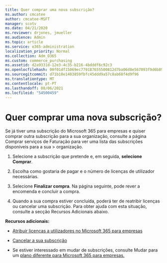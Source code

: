 ```yaml
---
title: Quer comprar uma nova subscrição?
ms.author: cmcatee
author: cmcatee-MSFT
manager: scotv
ms.date: 04/21/2020
ms.reviewer: drjones, jmueller
ms.audience: Admin
ms.topic: article
ms.service: o365-administration
localization_priority: Normal
ms.collection: Adm_O365
ms.custom: commerce_purchasing
ms.assetid: d2a9331d-12e3-4c35-b216-4bdddf6c92c3
ms.openlocfilehash: 00f01df15069ec779187655500812d7ba06d8e567093f9d6b89f96fe8e57a2dc
ms.sourcegitcommit: d71b18e1403859fbfc45ddd9a57c8ab68f4d9f96
ms.translationtype: MT
ms.contentlocale: pt-PT
ms.lasthandoff: 08/06/2021
ms.locfileid: "54500459"
---
```

# <a name="looking-to-buy-a-new-subscription"></a>Quer comprar uma nova subscrição?

Se já tiver uma subscrição do Microsoft 365 para empresas e quiser comprar outra subscrição  para a sua organização, consulte a página Comprar serviços de Faturação para ver uma lista das subscrições disponíveis para a sua \> [](https://go.microsoft.com/fwlink/p/?linkid=868433) organização.
 
1. Selecione a subscrição que pretende e, em seguida, **selecione Comprar**.

2. Escolha como gostaria de pagar e o número de licenças de utilizador necessárias.

3. Selecione **Finalizar compra**. Na página seguinte, pode rever a encomenda e concluir a compra.

4. Quando a sua compra estiver concluída, poderá ter de reatribir licenças ou cancelar uma subscrição. Para obter ajuda com esta situação, consulte a secção Recursos Adicionais abaixo.

 **Recursos adicionais:**
  
- [Atribuir licenças a utilizadores no Microsoft 365 para empresas](/microsoft-365/admin/add-users/add-users)
    
- [Cancelar a sua subscrição](/microsoft-365/commerce/subscriptions/cancel-your-subscription)
    
- Se estiver interessado em mudar de subscrições, consulte Mudar para um [plano diferente para Microsoft 365 para empresas.](/microsoft-365/commerce/subscriptions/switch-to-a-different-plan)